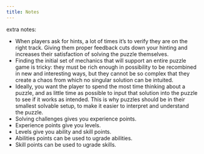 ```yaml
---
title: Notes
---
```


extra notes:

- When players ask for hints, a lot of times it’s to verify they are on the right track. Giving them proper feedback cuts down your hinting and increases their satisfaction of solving the puzzle themselves.
- Finding the initial set of mechanics that will support an entire puzzle game is tricky: they must be rich enough in possibility to be recombined in new and interesting ways, but they cannot be so complex that they create a chaos from which no singular solution can be intuited.
- Ideally, you want the player to spend the most time thinking about a puzzle, and as little time as possible to input that solution into the puzzle to see if it works as intended. This is why puzzles should be in their smallest solvable setup, to make it easier to interpret and understand the puzzle. 
- Solving challenges gives you experience points.
- Experience points give you levels.
- Levels give you ability and skill points.
- Abilities points can be used to ugrade abilities.
- Skill points can be used to ugrade skills.
